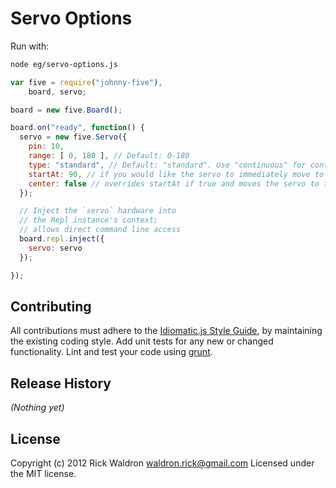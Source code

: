 # Servo Options

Run with:
```bash
node eg/servo-options.js
```


```javascript
var five = require("johnny-five"),
    board, servo;

board = new five.Board();

board.on("ready", function() {
  servo = new five.Servo({
    pin: 10,
    range: [ 0, 180 ], // Default: 0-180
    type: "standard", // Default: "standard". Use "continuous" for continuous rotation servos
    startAt: 90, // if you would like the servo to immediately move to a degree
    center: false // overrides startAt if true and moves the servo to the center of the range
  });

  // Inject the `servo` hardware into
  // the Repl instance's context;
  // allows direct command line access
  board.repl.inject({
    servo: servo
  });

});

```













## Contributing
All contributions must adhere to the [Idiomatic.js Style Guide](https://github.com/rwldrn/idiomatic.js),
by maintaining the existing coding style. Add unit tests for any new or changed functionality. Lint and test your code using [grunt](https://github.com/cowboy/grunt).

## Release History
_(Nothing yet)_

## License
Copyright (c) 2012 Rick Waldron <waldron.rick@gmail.com>
Licensed under the MIT license.
